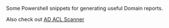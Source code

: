 Some Powershell snippets for generating useful Domain reports.

Also check out [AD ACL Scanner](https://github.com/canix1/ADACLScanner)
